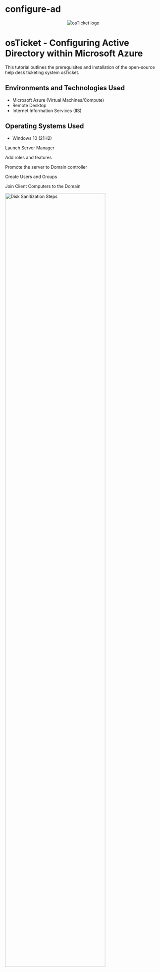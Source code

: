 # configure-ad

<p align="center">
<img src="https://i.imgur.com/TcVVr1r.png" alt="osTicket logo"/>
</p>

<h1>osTicket - Configuring Active Directory within Microsoft Azure</h1>
This tutorial outlines the prerequisites and installation of the open-source help desk ticketing system osTicket.<br />



<h2>Environments and Technologies Used</h2>

- Microsoft Azure (Virtual Machines/Compute)
- Remote Desktop
- Internet Information Services (IIS)

<h2>Operating Systems Used </h2>

- Windows 10</b> (21H2)

Launch Server Manager

Add roles and features

Promote the server to Domain controller

Create Users and Groups

Join Client Computers to the Domain




<p>
<img src="https://i.imgur.com/EV9EJOw.png" height="80%" width="80%" alt="Disk Sanitization Steps"/>
</p>
<p>

<br />

